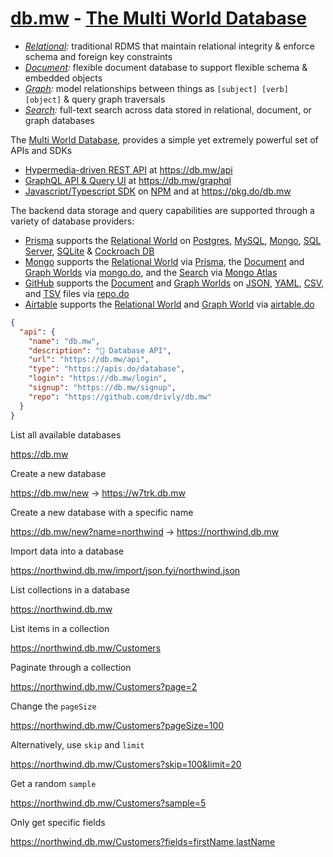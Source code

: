 # [db.mw](https://db.mw) - [The Multi World Database](https://db.mw)

- *[Relational](#):* traditional RDMS that maintain relational integrity & enforce schema and foreign key constraints
- *[Document](#):* flexible document database to support flexible schema & embedded objects
- *[Graph](#):* model relationships between things as `[subject] [verb] [object]` & query graph traversals
- *[Search](#):* full-text search across data stored in relational, document, or graph databases

The [Multi World Database](https://db.mw), provides a simple yet extremely powerful set of APIs and SDKs 

- [Hypermedia-driven REST API](https://db.mw/api) at https://db.mw/api
- [GraphQL API & Query UI](https://db.mw/graphql) at https://db.mw/graphql
- [Javascript/Typescript SDK](https://npmjs.com/db.mw) on [NPM](https://npmjs.com/db.mw) and at https://pkg.do/db.mw

The backend data storage and query capabilities are supported through a variety of database providers:

- [Prisma](#) supports the [Relational World](#) on [Postgres](#), [MySQL](#), [Mongo](#), [SQL Server](#), [SQLite](#) & [Cockroach DB](#)
- [Mongo](#) supports the [Relational World](#) via [Prisma](#), the [Document](#) and [Graph Worlds](#) via [mongo.do](https://mongo.do), and the [Search](#) via [Mongo Atlas](#)
- [GitHub](#) supports the [Document](#) and [Graph Worlds](#) on [JSON](#), [YAML](#), [CSV](#), and [TSV](#) files via [repo.do](https://repo.do)
- [Airtable](#) supports the [Relational World](#) and [Graph World](#) via [airtable.do](https://airtable.do)

```json
{
  "api": {
    "name": "db.mw",
    "description": "🚀 Database API",
    "url": "https://db.mw/api",
    "type": "https://apis.do/database",
    "login": "https://db.mw/login",
    "signup": "https://db.mw/signup",
    "repo": "https://github.com/drivly/db.mw"
  }
}
```

List all available databases 

https://db.mw

Create a new database

https://db.mw/new -> https://w7trk.db.mw

Create a new database with a specific name

https://db.mw/new?name=northwind -> https://northwind.db.mw

Import data into a database

https://northwind.db.mw/import/json.fyi/northwind.json

List collections in a database

https://northwind.db.mw

List items in a collection

https://northwind.db.mw/Customers

Paginate through a collection

https://northwind.db.mw/Customers?page=2

Change the `pageSize`

https://northwind.db.mw/Customers?pageSize=100

Alternatively, use `skip` and `limit`

https://northwind.db.mw/Customers?skip=100&limit=20

Get a random `sample`

https://northwind.db.mw/Customers?sample=5

Only get specific fields

https://northwind.db.mw/Customers?fields=firstName,lastName

